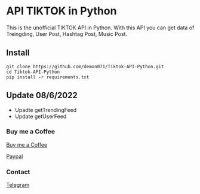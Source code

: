 # API TIKTOK in Python

This is the unofficial TIKTOK API in Python. With this API you can get data of Treingding, User Post, Hashtag Post, Music Post.

## Install
```
git clone https://github.com/demon071/Tiktok-API-Python.git
cd Tiktok-API-Python
pip install -r requirements.txt
```

## Update 08/6/2022
 - Upadte getTrendingFeed
 - Update getUserFeed

### Buy me a Coffee

[Buy me a Coffee](https://www.buymeacoffee.com/demon071)

[Paypal](https://paypal.me/demon071)


### Contact 
[Telegram](https://t.me/demon071)
